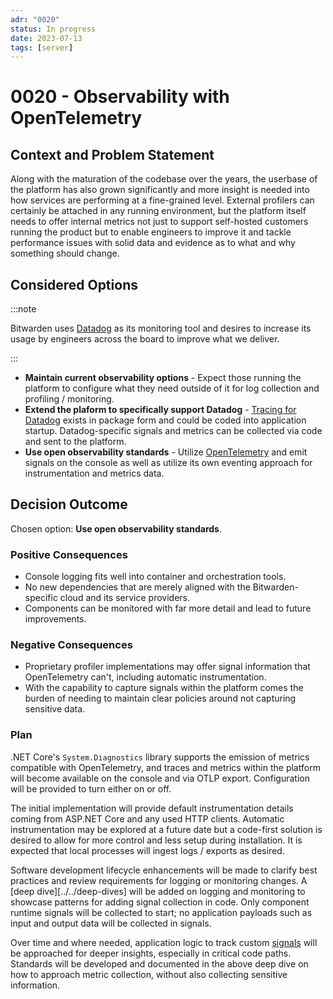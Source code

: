 ```yaml
---
adr: "0020"
status: In progress
date: 2023-07-13
tags: [server]
---
```


# 0020 - Observability with OpenTelemetry

<AdrTable frontMatter={frontMatter}></AdrTable>

## Context and Problem Statement

Along with the maturation of the codebase over the years, the userbase of the platform has also
grown significantly and more insight is needed into how services are performing at a fine-grained
level. External profilers can certainly be attached in any running environment, but the platform
itself needs to offer internal metrics not just to support self-hosted customers running the product
but to enable engineers to improve it and tackle performance issues with solid data and evidence as
to what and why something should change.

## Considered Options

:::note

Bitwarden uses [Datadog][dd] as its monitoring tool and desires to increase its usage by engineers
across the board to improve what we deliver.

:::

- **Maintain current observability options** - Expect those running the platform to configure what
  they need outside of it for log collection and profiling / monitoring.
- **Extend the plaform to specifically support Datadog** - [Tracing for Datadog][ddtracer] exists in
  package form and could be coded into application startup. Datadog-specific signals and metrics can
  be collected via code and sent to the platform.
- **Use open observability standards** - Utilize [OpenTelemetry][otel] and emit signals on the
  console as well as utilize its own eventing approach for instrumentation and metrics data.

## Decision Outcome

Chosen option: **Use open observability standards**.

### Positive Consequences

- Console logging fits well into container and orchestration tools.
- No new dependencies that are merely aligned with the Bitwarden-specific cloud and its service
  providers.
- Components can be monitored with far more detail and lead to future improvements.

### Negative Consequences

- Proprietary profiler implementations may offer signal information that OpenTelemetry can't,
  including automatic instrumentation.
- With the capability to capture signals within the platform comes the burden of needing to maintain
  clear policies around not capturing sensitive data.

### Plan

.NET Core's `System.Diagnostics` library supports the emission of metrics compatible with
OpenTelemetry, and traces and metrics within the platform will become available on the console and
via OTLP export. Configuration will be provided to turn either on or off.

The initial implementation will provide default instrumentation details coming from ASP.NET Core and
any used HTTP clients. Automatic instrumentation may be explored at a future date but a code-first
solution is desired to allow for more control and less setup during installation. It is expected
that local processes will ingest logs / exports as desired.

Software development lifecycle enhancements will be made to clarify best practices and review
requirements for logging or monitoring changes. A [deep dive][../../deep-dives] will be added on
logging and monitoring to showcase patterns for adding signal collection in code. Only component
runtime signals will be collected to start; no application payloads such as input and output data
will be collected in signals.

Over time and where needed, application logic to track custom [signals][otelsignals] will be
approached for deeper insights, especially in critical code paths. Standards will be developed and
documented in the above deep dive on how to approach metric collection, without also collecting
sensitive information.

[dd]: https://www.datadoghq.com/
[ddtracer]: https://www.nuget.org/packages/Datadog.Trace.Bundle
[otel]: https://opentelemetry.io/
[otelsignals]: https://opentelemetry.io/docs/concepts/signals/
